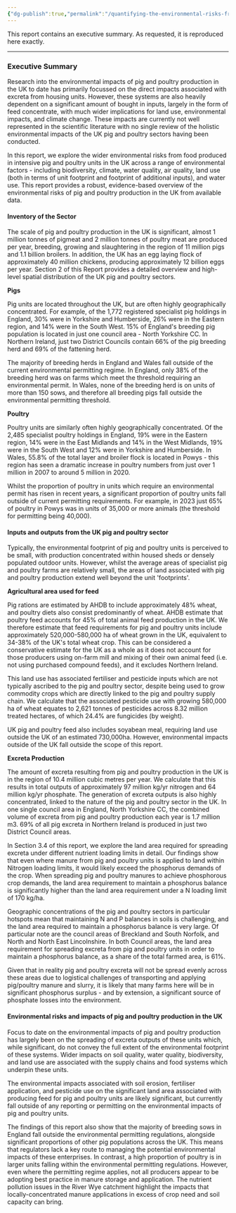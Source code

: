 ```yaml
---
{"dg-publish":true,"permalink":"/quantifying-the-environmental-risks-from-pig-and-poultry-production-in-the-uk-cumulus-et-al/","tags":["#animal_feed"],"created":"2025-10-23T17:42:43.937+01:00","updated":"2025-10-23T19:18:51.167+01:00"}
---
```


This report contains an executive summary. As requested, it is reproduced here exactly.

***

### **Executive Summary**

Research into the environmental impacts of pig and poultry production in the UK to date has primarily focussed on the direct impacts associated with excreta from housing units. However, these systems are also heavily dependent on a significant amount of bought in inputs, largely in the form of feed concentrate, with much wider implications for land use, environmental impacts, and climate change. These impacts are currently not well represented in the scientific literature with no single review of the holistic environmental impacts of the UK pig and poultry sectors having been conducted.

In this report, we explore the wider environmental risks from food produced in intensive pig and poultry units in the UK across a range of environmental factors - including biodiversity, climate, water quality, air quality, land use (both in terms of unit footprint and footprint of additional inputs), and water use. This report provides a robust, evidence-based overview of the environmental risks of pig and poultry production in the UK from available data.

#### **Inventory of the Sector**

The scale of pig and poultry production in the UK is significant, almost 1 million tonnes of pigmeat and 2 million tonnes of poultry meat are produced per year, breeding, growing and slaughtering in the region of 11 million pigs and 1.1 billion broilers. In addition, the UK has an egg laying flock of approximately 40 million chickens, producing approximately 12 billion eggs per year. Section 2 of this Report provides a detailed overview and high-level spatial distribution of the UK pig and poultry sectors.

**Pigs**

Pig units are located throughout the UK, but are often highly geographically concentrated. For example, of the 1,772 registered specialist pig holdings in England, 30% were in Yorkshire and Humberside, 26% were in the Eastern region, and 14% were in the South West. 15% of England's breeding pig population is located in just one council area - North Yorkshire CC. In Northern Ireland, just two District Councils contain 66% of the pig breeding herd and 69% of the fattening herd.

The majority of breeding herds in England and Wales fall outside of the current environmental permitting regime. In England, only 38% of the breeding herd was on farms which meet the threshold requiring an environmental permit. In Wales, none of the breeding herd is on units of more than 150 sows, and therefore all breeding pigs fall outside the environmental permitting threshold.

**Poultry**

Poultry units are similarly often highly geographically concentrated. Of the 2,485 specialist poultry holdings in England, 19% were in the Eastern region, 14% were in the East Midlands and 14% in the West Midlands, 19% were in the South West and 12% were in Yorkshire and Humberside. In Wales, 55.8% of the total layer and broiler flock is located in Powys - this region has seen a dramatic increase in poultry numbers from just over 1 million in 2007 to around 5 million in 2020.

Whilst the proportion of poultry in units which require an environmental permit has risen in recent years, a significant proportion of poultry units fall outside of current permitting requirements. For example, in 2023 just 65% of poultry in Powys was in units of 35,000 or more animals (the threshold for permitting being 40,000).

#### **Inputs and outputs from the UK pig and poultry sector**

Typically, the environmental footprint of pig and poultry units is perceived to be small, with production concentrated within housed sheds or densely populated outdoor units. However, whilst the average areas of specialist pig and poultry farms are relatively small, the areas of land associated with pig and poultry production extend well beyond the unit 'footprints'.

**Agricultural area used for feed**

Pig rations are estimated by AHDB to include approximately 48% wheat, and poultry diets also consist predominantly of wheat. AHDB estimate that poultry feed accounts for 45% of total animal feed production in the UK. We therefore estimate that feed requirements for pig and poultry units include approximately 520,000-580,000 ha of wheat grown in the UK, equivalent to 34-38% of the UK's total wheat crop. This can be considered a conservative estimate for the UK as a whole as it does not account for those producers using on-farm mill and mixing of their own animal feed (i.e. not using purchased compound feeds), and it excludes Northern Ireland.

This land use has associated fertiliser and pesticide inputs which are not typically ascribed to the pig and poultry sector, despite being used to grow commodity crops which are directly linked to the pig and poultry supply chain. We calculate that the associated pesticide use with growing 580,000 ha of wheat equates to 2,621 tonnes of pesticides across 8.32 million treated hectares, of which 24.4% are fungicides (by weight).

UK pig and poultry feed also includes soyabean meal, requiring land use outside the UK of an estimated 730,000ha. However, environmental impacts outside of the UK fall outside the scope of this report.

**Excreta Production**

The amount of excreta resulting from pig and poultry production in the UK is in the region of 10.4 million cubic metres per year. We calculate that this results in total outputs of approximately 97 million kg/yr nitrogen and 64 million kg/yr phosphate. The generation of excreta outputs is also highly concentrated, linked to the nature of the pig and poultry sector in the UK. In one single council area in England, North Yorkshire CC, the combined volume of excreta from pig and poultry production each year is 1.7 million m3. 69% of all pig excreta in Northern Ireland is produced in just two District Council areas.

In Section 3.4 of this report, we explore the land area required for spreading excreta under different nutrient loading limits in detail. Our findings show that even where manure from pig and poultry units is applied to land within Nitrogen loading limits, it would likely exceed the phosphorus demands of the crop. When spreading pig and poultry manures to achieve phosphorous crop demands, the land area requirement to maintain a phosphorus balance is significantly higher than the land area requirement under a N loading limit of 170 kg/ha.

Geographic concentrations of the pig and poultry sectors in particular hotspots mean that maintaining N and P balances in soils is challenging, and the land area required to maintain a phosphorus balance is very large. Of particular note are the council areas of Breckland and South Norfolk, and North and North East Lincolnshire. In both Council areas, the land area requirement for spreading excreta from pig and poultry units in order to maintain a phosphorus balance, as a share of the total farmed area, is 61%.

Given that in reality pig and poultry excreta will not be spread evenly across these areas due to logistical challenges of transporting and applying pig/poultry manure and slurry, it is likely that many farms here will be in significant phosphorus surplus - and by extension, a significant source of phosphate losses into the environment.

#### **Environmental risks and impacts of pig and poultry production in the UK**

Focus to date on the environmental impacts of pig and poultry production has largely been on the spreading of excreta outputs of these units which, while significant, do not convey the full extent of the environmental footprint of these systems. Wider impacts on soil quality, water quality, biodiversity, and land use are associated with the supply chains and food systems which underpin these units.

The environmental impacts associated with soil erosion, fertiliser application, and pesticide use on the significant land area associated with producing feed for pig and poultry units are likely significant, but currently fall outside of any reporting or permitting on the environmental impacts of pig and poultry units.

The findings of this report also show that the majority of breeding sows in England fall outside the environmental permitting regulations, alongside significant proportions of other pig populations across the UK. This means that regulators lack a key route to managing the potential environmental impacts of these enterprises. In contrast, a high proportion of poultry is in larger units falling within the environmental permitting regulations. However, even where the permitting regime applies, not all producers appear to be adopting best practice in manure storage and application. The nutrient pollution issues in the River Wye catchment highlight the impacts that locally-concentrated manure applications in excess of crop need and soil capacity can bring.
